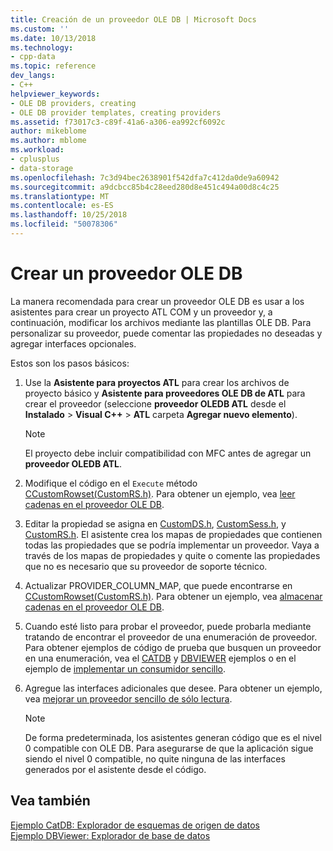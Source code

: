```yaml
---
title: Creación de un proveedor OLE DB | Microsoft Docs
ms.custom: ''
ms.date: 10/13/2018
ms.technology:
- cpp-data
ms.topic: reference
dev_langs:
- C++
helpviewer_keywords:
- OLE DB providers, creating
- OLE DB provider templates, creating providers
ms.assetid: f73017c3-c89f-41a6-a306-ea992cf6092c
author: mikeblome
ms.author: mblome
ms.workload:
- cplusplus
- data-storage
ms.openlocfilehash: 7c3d94bec2638901f542dfa7c412da0de9a60942
ms.sourcegitcommit: a9dcbcc85b4c28eed280d8e451c494a00d8c4c25
ms.translationtype: MT
ms.contentlocale: es-ES
ms.lasthandoff: 10/25/2018
ms.locfileid: "50078306"
---
```

# <a name="creating-an-ole-db-provider"></a>Crear un proveedor OLE DB

La manera recomendada para crear un proveedor OLE DB es usar a los asistentes para crear un proyecto ATL COM y un proveedor y, a continuación, modificar los archivos mediante las plantillas OLE DB. Para personalizar su proveedor, puede comentar las propiedades no deseadas y agregar interfaces opcionales.

Estos son los pasos básicos:

1. Use la **Asistente para proyectos ATL** para crear los archivos de proyecto básico y **Asistente para proveedores OLE DB de ATL** para crear el proveedor (seleccione **proveedor OLEDB ATL** desde el **Instalado** > **Visual C++** > **ATL** carpeta **Agregar nuevo elemento**).

   > [!NOTE]
   > El proyecto debe incluir compatibilidad con MFC antes de agregar un **proveedor OLEDB ATL**.

1. Modifique el código en el `Execute` método [CCustomRowset(CustomRS.h)](cmyproviderrowset-myproviderrs-h.md). Para obtener un ejemplo, vea [leer cadenas en el proveedor OLE DB](../../data/oledb/reading-strings-into-the-ole-db-provider.md).

1. Editar la propiedad se asigna en [CustomDS.h](cmyprovidersource-myproviderds-h.md), [CustomSess.h](cmyprovidersession-myprovidersess-h.md), y [CustomRS.h](cmyproviderrowset-myproviderrs-h.md). El asistente crea los mapas de propiedades que contienen todas las propiedades que se podría implementar un proveedor. Vaya a través de los mapas de propiedades y quite o comente las propiedades que no es necesario que su proveedor de soporte técnico.

1. Actualizar PROVIDER_COLUMN_MAP, que puede encontrarse en [CCustomRowset(CustomRS.h)](cmyproviderrowset-myproviderrs-h.md). Para obtener un ejemplo, vea [almacenar cadenas en el proveedor OLE DB](../../data/oledb/storing-strings-in-the-ole-db-provider.md).

1. Cuando esté listo para probar el proveedor, puede probarla mediante tratando de encontrar el proveedor de una enumeración de proveedor. Para obtener ejemplos de código de prueba que busquen un proveedor en una enumeración, vea el [CATDB](https://github.com/Microsoft/VCSamples/tree/master/VC2008Samples/ATL/OLEDB/Consumer/catdb) y [DBVIEWER](https://github.com/Microsoft/VCSamples/tree/master/VC2008Samples/ATL/OLEDB/Consumer/dbviewer) ejemplos o en el ejemplo de [implementar un consumidor sencillo](../../data/oledb/implementing-a-simple-consumer.md).

1. Agregue las interfaces adicionales que desee. Para obtener un ejemplo, vea [mejorar un proveedor sencillo de sólo lectura](../../data/oledb/enhancing-the-simple-read-only-provider.md).

   > [!NOTE]
   > De forma predeterminada, los asistentes generan código que es el nivel 0 compatible con OLE DB. Para asegurarse de que la aplicación sigue siendo el nivel 0 compatible, no quite ninguna de las interfaces generados por el asistente desde el código.

## <a name="see-also"></a>Vea también

[Ejemplo CatDB: Explorador de esquemas de origen de datos](https://github.com/Microsoft/VCSamples/tree/master/VC2008Samples/ATL/OLEDB/Consumer/catdb)<br/>
[Ejemplo DBViewer: Explorador de base de datos](https://github.com/Microsoft/VCSamples/tree/master/VC2008Samples/ATL/OLEDB/Consumer/dbviewer)
